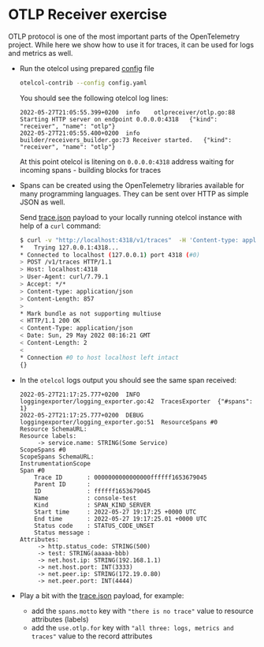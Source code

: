 # OTLP Receiver exercise

OTLP protocol is one of the most important parts of the OpenTelemetry project. While here we show how to use it for traces, it can be used for logs and metrics as well.

* Run the otelcol using prepared [config](config.yaml) file

  ```bash
  otelcol-contrib --config config.yaml
  ```

  You should see the following otelcol log lines:

  ```text
  2022-05-27T21:05:55.399+0200	info	otlpreceiver/otlp.go:88	Starting HTTP server on endpoint 0.0.0.0:4318	{"kind": "receiver", "name": "otlp"}
  2022-05-27T21:05:55.400+0200	info	builder/receivers_builder.go:73	Receiver started.	{"kind": "receiver", "name": "otlp"}
  ```

  At this point otelcol is litening on `0.0.0.0:4318` address waiting for incoming spans - building blocks for traces

* Spans can be created using the OpenTelemetry libraries available for many programming languages. They can be sent over HTTP as simple JSON as well.

  Send [trace.json](./trace.json) payload to your locally running otelcol instance with help of a `curl` command:

  ```bash
  $ curl -v "http://localhost:4318/v1/traces"  -H 'Content-type: application/json' -d @trace.json
  *   Trying 127.0.0.1:4318...
  * Connected to localhost (127.0.0.1) port 4318 (#0)
  > POST /v1/traces HTTP/1.1
  > Host: localhost:4318
  > User-Agent: curl/7.79.1
  > Accept: */*
  > Content-type: application/json
  > Content-Length: 857
  >
  * Mark bundle as not supporting multiuse
  < HTTP/1.1 200 OK
  < Content-Type: application/json
  < Date: Sun, 29 May 2022 08:16:21 GMT
  < Content-Length: 2
  <
  * Connection #0 to host localhost left intact
  {}
  ```

* In the `otelcol` logs output you should see the same span received:

  ```text
  2022-05-27T21:17:25.777+0200	INFO	loggingexporter/logging_exporter.go:42	TracesExporter	{"#spans": 1}
  2022-05-27T21:17:25.777+0200	DEBUG	loggingexporter/logging_exporter.go:51	ResourceSpans #0
  Resource SchemaURL:
  Resource labels:
       -> service.name: STRING(Some Service)
  ScopeSpans #0
  ScopeSpans SchemaURL:
  InstrumentationScope
  Span #0
      Trace ID       : 0000000000000000ffffff1653679045
      Parent ID      :
      ID             : ffffff1653679045
      Name           : console-test
      Kind           : SPAN_KIND_SERVER
      Start time     : 2022-05-27 19:17:25 +0000 UTC
      End time       : 2022-05-27 19:17:25.01 +0000 UTC
      Status code    : STATUS_CODE_UNSET
      Status message :
  Attributes:
       -> http.status_code: STRING(500)
       -> test: STRING(aaaaa-bbb)
       -> net.host.ip: STRING(192.168.1.1)
       -> net.host.port: INT(3333)
       -> net.peer.ip: STRING(172.19.0.80)
       -> net.peer.port: INT(4444)
  ```

* Play a bit with the [trace.json](./trace.json) payload, for example:
  * add the `spans.motto` key with `"there is no trace"` value to resource attributes (labels)
  * add the `use.otlp.for` key with `"all three: logs, metrics and traces"` value to the record attributes

